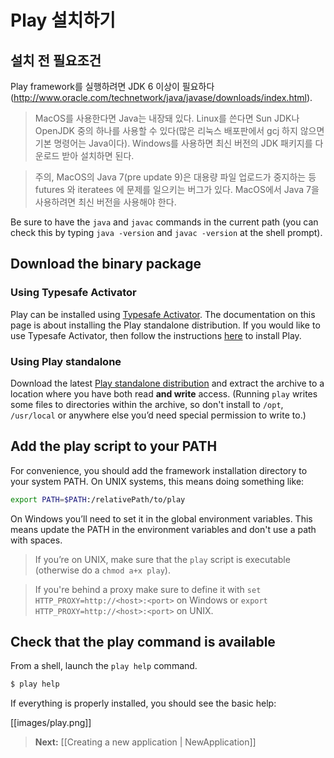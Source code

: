 <!--- Copyright (C) 2009-2013 Typesafe Inc. <http://www.typesafe.com> -->
# Play 설치하기

## 설치 전 필요조건

Play framework를 실행하려면 JDK 6 이상이 필요하다(http://www.oracle.com/technetwork/java/javase/downloads/index.html).

> MacOS를 사용한다면 Java는 내장돼 있다. Linux를 쓴다면 Sun JDK나 OpenJDK 중의 하나를 사용할 수 있다(많은 리눅스 배포판에서 gcj 하지 않으면 기본 명령어는 Java이다). Windows를 사용하면 최신 버전의 JDK 패키지를 다운로드 받아 설치하면 된다.

> 주의, MacOS의 Java 7(pre update 9)은 대용량 파일 업로드가 중지하는 등 futures 와 iteratees 에 문제를 일으키는 버그가 있다. MacOS에서 Java 7을 사용하려면 최신 버전을 사용해야 한다.

Be sure to have the `java` and `javac` commands in the current path (you can check this by typing `java -version` and `javac -version` at the shell prompt). 

## Download the binary package

### Using Typesafe Activator

Play can be installed using [Typesafe Activator](http://typesafe.com/activator).  The documentation on this page is about installing the Play standalone distribution.  If you would like to use Typesafe Activator, then follow the instructions [here](http://typesafe.com/platform/getstarted) to install Play.

### Using Play standalone

Download the latest [Play standalone distribution](http://www.playframework.com/download) and extract the archive to a location where you have both read **and write** access. (Running `play` writes some files to directories within the archive, so don't install to `/opt`, `/usr/local` or anywhere else you’d need special permission to write to.)

## Add the play script to your PATH

For convenience, you should add the framework installation directory to your system PATH. On UNIX systems, this means doing something like:

```bash
export PATH=$PATH:/relativePath/to/play
```

On Windows you’ll need to set it in the global environment variables. This means update the PATH in the environment variables and don't use a path with spaces.

> If you’re on UNIX, make sure that the `play` script is executable (otherwise do a `chmod a+x play`).

> If you're behind a proxy make sure to define it with `set HTTP_PROXY=http://<host>:<port>` on Windows or `export  HTTP_PROXY=http://<host>:<port>` on UNIX.

## Check that the play command is available

From a shell, launch the `play help` command. 

```bash
$ play help
```

If everything is properly installed, you should see the basic help:

[[images/play.png]]

> **Next:** [[Creating a new application | NewApplication]]
